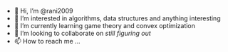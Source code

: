 - 👋 Hi, I’m @rani2009
- 👀 I’m interested in algorithms, data structures and anything interesting
- 🌱 I’m currently learning game theory and convex optimization
- 💞️ I’m looking to collaborate on *still figuring out*
- 📫 How to reach me ...

<!---
knperias/knperias is a ✨ special ✨ repository because its `README.md` (this file) appears on your GitHub profile.
You can click the Preview link to take a look at your changes.
--->
